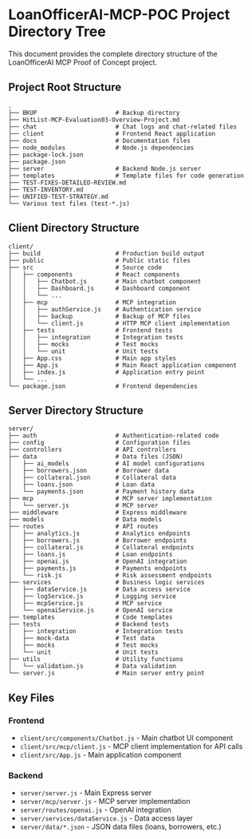 # LoanOfficerAI-MCP-POC Project Directory Tree

This document provides the complete directory structure of the LoanOfficerAI MCP Proof of Concept project.

## Project Root Structure

```
.
├── BKUP                      # Backup directory
├── HitList-MCP-Evaluation03-Overview-Project.md
├── chat                      # Chat logs and chat-related files
├── client                    # Frontend React application
├── docs                      # Documentation files
├── node_modules              # Node.js dependencies
├── package-lock.json
├── package.json
├── server                    # Backend Node.js server
├── templates                 # Template files for code generation
├── TEST-FIXES-DETAILED-REVIEW.md
├── TEST-INVENTORY.md
├── UNIFIED-TEST-STRATEGY.md
└── Various test files (test-*.js)
```

## Client Directory Structure

```
client/
├── build                     # Production build output
├── public                    # Public static files
├── src                       # Source code
│   ├── components            # React components
│   │   ├── Chatbot.js        # Main chatbot component
│   │   ├── Dashboard.js      # Dashboard component
│   │   └── ...
│   ├── mcp                   # MCP integration
│   │   ├── authService.js    # Authentication service
│   │   ├── backup            # Backup of MCP files
│   │   └── client.js         # HTTP MCP client implementation
│   ├── tests                 # Frontend tests
│   │   ├── integration       # Integration tests
│   │   ├── mocks             # Test mocks
│   │   └── unit              # Unit tests
│   ├── App.css               # Main app styles
│   ├── App.js                # Main React application component
│   ├── index.js              # Application entry point
│   └── ...
└── package.json              # Frontend dependencies
```

## Server Directory Structure

```
server/
├── auth                      # Authentication-related code
├── config                    # Configuration files
├── controllers               # API controllers
├── data                      # Data files (JSON)
│   ├── ai_models             # AI model configurations
│   ├── borrowers.json        # Borrower data
│   ├── collateral.json       # Collateral data
│   ├── loans.json            # Loan data
│   └── payments.json         # Payment history data
├── mcp                       # MCP server implementation
│   └── server.js             # MCP server
├── middleware                # Express middleware
├── models                    # Data models
├── routes                    # API routes
│   ├── analytics.js          # Analytics endpoints
│   ├── borrowers.js          # Borrower endpoints
│   ├── collateral.js         # Collateral endpoints
│   ├── loans.js              # Loan endpoints
│   ├── openai.js             # OpenAI integration
│   ├── payments.js           # Payments endpoints
│   └── risk.js               # Risk assessment endpoints
├── services                  # Business logic services
│   ├── dataService.js        # Data access service
│   ├── logService.js         # Logging service
│   ├── mcpService.js         # MCP service
│   └── openaiService.js      # OpenAI service
├── templates                 # Code templates
├── tests                     # Backend tests
│   ├── integration           # Integration tests
│   ├── mock-data             # Test data
│   ├── mocks                 # Test mocks
│   └── unit                  # Unit tests
├── utils                     # Utility functions
│   └── validation.js         # Data validation
└── server.js                 # Main server entry point
```

## Key Files

### Frontend

- `client/src/components/Chatbot.js` - Main chatbot UI component
- `client/src/mcp/client.js` - MCP client implementation for API calls
- `client/src/App.js` - Main application component

### Backend

- `server/server.js` - Main Express server
- `server/mcp/server.js` - MCP server implementation
- `server/routes/openai.js` - OpenAI integration
- `server/services/dataService.js` - Data access layer
- `server/data/*.json` - JSON data files (loans, borrowers, etc.)

